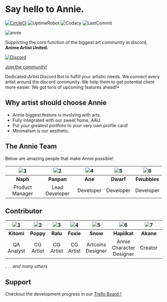 # Say hello to **Annie.**

[![CircleCI](https://circleci.com/gh/klerikdust/anniediscord.svg?style=svg)](https://circleci.com/gh/klerikdust/anniediscord)
![UptimeRobot](https://img.shields.io/uptimerobot/ratio/7/m783469677-9c4a013c6c31449d182a51c6?style=flat-square)
![Codacy](https://img.shields.io/codacy/grade/d60d5579018348af8fc310a9e5dffe36.svg?logo=Codacy&style=flat-square)
![LastCommit](https://img.shields.io/github/last-commit/klerikdust/anniediscord.svg?style=flat-square)

![annie](https://cdn.discordapp.com/avatars/501461775821176832/1d5c3c23e639a5461d6b1dc44d04836b.png?size=256)

Supporting the core function of the biggest art community in discord,
**Anime Artist United.**

[![Discord](https://img.shields.io/discord/459891664182312980.svg?color=%237bb6ed&label=&logo=Discord&logoColor=%23f2f2f2&style=flat-square)](https://discord.gg/Tjsck8F)

[Join the community!](https://discord.gg/Tjsck8F)

Dedicated-Artist Discord Bot to fulfill your artistic needs.
We connect every artist around the discord community.
We help them to get potential client more easier.
We got tons of upcoming features ahead!*

## Why artist should choose Annie

- Annie biggest feature is involving with arts.
- Fully integrated with our sweet home, AAU.
- Put your greatest portfolio to your very own profile card!
- Minimalism is our aesthetic.

## **The Annie Team**

Below are amazing people that make Annie possible!

| ![1][naph]| ![2][pan] | ![4][ame] | ![5][dwarf] | ![6][fwub] |
| :----: | :----: | :----: | :----: | :----: |
| **Naph** | **Panpan** | **Ane** | **Dwarf** | **Fwubbles** |
| Product Manager | Lead Developer | Developer | Developer | Developer |

## **Contributor**

| ![1][kitomi]| ![2][poppy] | ![3][ralu] | ![4][foxie] | ![5][snow] | ![6][hapii] | ![7][akane] | ![8][trojanos] | ![9][hugo] |
| :----: | :----: | :----: | :----: | :----: | :----: | :----: | :----: | :----: |
| **Kitomi** | **Poppy** | **Ralu** | **Foxie** | **Snow** | **Hapiikat** | **Akane** | **TrojanOS** | **Hugo** |
| QA Analyst | CG Artist | CG Artist | CG Artist | Artcoins Designer | Annie Character Designer | Creator | (Ex) Database Engineer | Beta Tester

. . . *and many others*

[fwub]: https://cdn.discordapp.com/avatars/294177453449019409/1444c86e06e454161857f74edd60a1b9.jpg?size=128

[naph]: https://cdn.discordapp.com/avatars/230034968515051520/90119a1bf45d46e2b8418886b67e90d4.png?size=128

[pan]: https://cdn.discordapp.com/avatars/277266191540551680/d8c76120788366540552d977122a862d.png?size=128

[hugo]: https://cdn.discordapp.com/avatars/476391416268849175/ccd23e89da05b4a5ecd4c3ae637a39f7.png?size=128

[ame]: https://cdn.discordapp.com/avatars/510246523939061760/a_33d70fc6e5c3978c57333fe5bb1672a2.gif

[dwarf]: https://cdn.discordapp.com/avatars/596421558856056853/2bf3c57e9e104acd3f78a45f16ff25d5.png?size=128

[kitomi]: https://cdn.discordapp.com/avatars/184396254984404992/24c4e564d263d29b3738c342f5b8d0b2.jpg?size=128

[ralu]: https://cdn.discordapp.com/avatars/91856786293805056/8afacb06844b5808853f018b232078ed.jpg?size=128

[poppy]: https://cdn.discordapp.com/avatars/198360319184207873/a_e4533f4c6f2ca6bd1fdeccc1e68e23d7.gif

[snow]: https://i.ibb.co/Jz4d4Hj/snow-1-1.png

[foxie]: https://cdn.discordapp.com/avatars/234835633099505664/a74fce47c95b5ccc23ef755499560612.jpg?size=128

[hapii]: https://cdn.discordapp.com/avatars/145367500710739969/80770ff32da51e35aeec569d248ea486.jpg?size=128

[akane]: https://i.ibb.co/Xydv8rV/akane-1.png

[trojanos]: https://i.ibb.co/Xzcb8B9/1-1.png

## **Support**

Checkout the development progress in our [Trello Board !](https://trello.com/)
